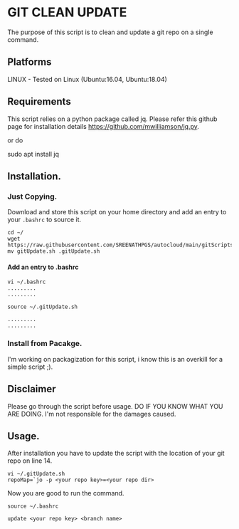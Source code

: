 # GIT CLEAN UPDATE
The purpose of this script is to clean and update a git repo on a single command.

## Platforms
 LINUX - Tested on Linux (Ubuntu:16.04, Ubuntu:18.04)

## Requirements
This script relies on a python package called jq. Please refer this github page for installation details https://github.com/mwilliamson/jq.py.

or do

sudo apt install jq

## Installation.
### Just Copying.

Download and store this script on your home directory and add an entry to your ```.bashrc``` to source it.

```
cd ~/
wget https://raw.githubusercontent.com/SREENATHPGS/autocloud/main/gitScripts/gitUpdate.sh
mv gitUpdate.sh .gitUpdate.sh
```
#### Add an entry to .bashrc
```
vi ~/.bashrc
.........
.........

source ~/.gitUpdate.sh

.........
.........
```
### Install from Pacakge.
I'm working on packagization for this script, i know this is an overkill for a simple script ;).

## Disclaimer
Please go through the script before usage. DO IF YOU KNOW WHAT YOU ARE DOING. I'm not responsible for the damages caused.

## Usage.
After installation you have to update the script with the location of your git repo on line 14.

```
vi ~/.gitUpdate.sh 
repoMap=`jo -p <your repo key>=<your repo dir>
```
Now you are good to run the command.

```source ~/.bashrc```

```
update <your repo key> <branch name>
```
